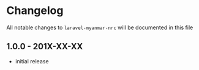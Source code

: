 # Changelog

All notable changes to `laravel-myanmar-nrc` will be documented in this file

## 1.0.0 - 201X-XX-XX

- initial release
